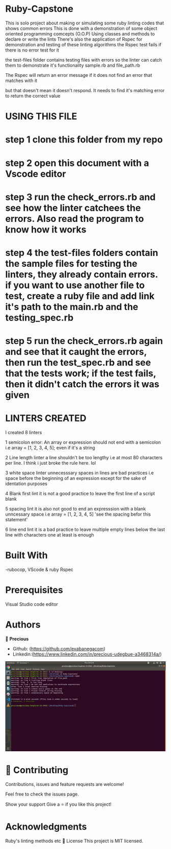 # Ruby-Capstone
This is solo project about making or simulating some ruby linting codes that shows common errors
This is done with a demonstration of some object oriented programming comcepts (O.O.P)
Using classes and methods to declare or write the lints
There's also the application of Rspec for demonstration and testing of these linting algorithms
the Rspec test fails if there is no error test for it

the test-files folder contains testing files with errors so the linter can catch them to demonstrate it's functionality sample.rb and file_path.rb


The Rspec will return an error message if it does not find an error that matches with it

but that doesn't mean it doesn't respond. It needs to find it's matching error to return the correct value

# USING THIS FILE

# step 1 clone this folder from my repo

# step 2 open this document with a Vscode editor

# step 3 run the check_errors.rb and see how the linter catchees the errors. Also read the program to know how it works

# step 4 the test-files folders contain the sample files for testing the linters, they already contain errors. if you want to use another file to test, create a ruby file and add link it's path to the main.rb and the testing_spec.rb

# step 5 run the check_errors.rb again and see that it caught the errors, then run the test_spec.rb and see that the tests work; if the test fails, then it didn't catch the errors it was given


# LINTERS CREATED
I created 8 linters

1 semicolon error: An array or expression should not end with a semicolon
i.e array = [1, 2, 3, 4, 5]; even if it's a string

2 Line length linter
a line shouldn't be too lengthy i.e at most 80 characters per line. I think i just broke the rule here. lol

3 white space linter
unnecesssary spaces in lines are bad practices
i.e space before the beginning of an expression except for the sake of identation purposes

4 Blank first lint
it is not a good practice to leave the first line of a script blank

5 spacing lint
it is also not good to end an expresssion with a blank unncessary space
i.e array = [1, 2, 3, 4, 5]  'see the spacing befor this statement'

6 line end lint
it is a bad practice to leave multiple empty lines below the last line with characters
one at least is enough

# Built With

-rubocop, VScode & ruby Rspec

# Prerequisites
Visual Studio code editor

# Authors

👤 **Precious**

- Github: (https://github.com/evabanegacom)
- Linkedin:(https://www.linkedin.com/in/precious-udegbue-a3468314a/)

![screenshot](linter.png)
# 🤝 Contributing
Contributions, issues and feature requests are welcome!

Feel free to check the issues page.

Show your support
Give a ⭐️ if you like this project!

# Acknowledgments

Ruby's linting methods
etc
📝 License
This project is MIT licensed.
